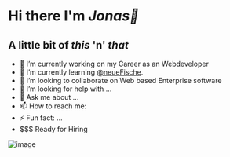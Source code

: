 # Hi there I'm  *Jonas👋* 



## A little bit of _this_ 'n' _that_
- 🔭 I’m currently working on my Career as an Webdeveloper
- 🌱 I’m currently learning [@neueFische](https://www.neuefische.de/?utm_source=sea_google&utm_medium=search&utm_campaign=brand_neue_fische_bundesweit&gclid=CjwKCAjw-rOaBhA9EiwAUkLV4ujjYQRlZTq8geTsbXzVJ_EyoDQHhGgIlvdL40ZW65vwYhIdKp9H6xoCdWQQAvD_BwE).
- 👯 I’m looking to collaborate on Web based Enterprise software
- 🤔 I’m looking for help with ...
- 💬 Ask me about ...
- 📫 How to reach me:
- ⚡ Fun fact: ...
- $$$ Ready for Hiring

![image](https://user-images.githubusercontent.com/115790027/196208704-8f166e93-cfc6-4c8b-a774-02a49ba5e903.png)
